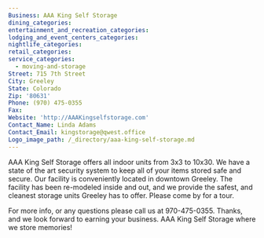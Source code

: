 ```yaml
---
Business: AAA King Self Storage
dining_categories:
entertainment_and_recreation_categories:
lodging_and_event_centers_categories:
nightlife_categories:
retail_categories:
service_categories:
  - moving-and-storage
Street: 715 7th Street
City: Greeley
State: Colorado
Zip: '80631'
Phone: (970) 475-0355
Fax:
Website: 'http://AAAKingselfstorage.com'
Contact_Name: Linda Adams
Contact_Email: kingstorage@qwest.office
Logo_image_path: /_directory/aaa-king-self-storage.md
---
```



AAA King Self Storage offers all indoor units from 3x3 to 10x30. We have a state of the art security system to keep all of your items stored safe and secure. Our facility is conveniently located in downtown Greeley. The facility has been re-modeled inside and out, and we provide the safest, and cleanest storage units Greeley has to offer. Please come by for a tour.

For more info, or any questions please call us at 970-475-0355. Thanks, and we look forward to earning your business. AAA King Self Storage where we store memories!